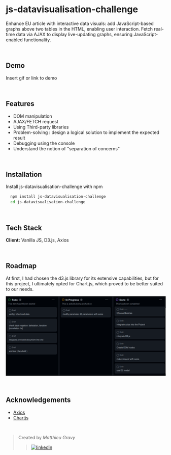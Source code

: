 # js-datavisualisation-challenge

Enhance EU article with interactive data visuals: add JavaScript-based graphs above two tables in the HTML, enabling user interaction. Fetch real-time data via AJAX to display live-updating graphs, ensuring JavaScript-enabled functionality.

<br />

## Demo

Insert gif or link to demo

<br />

## Features

- DOM manipulation
- AJAX/FETCH request
- Using Third-party libraries
- Problem-solving : design a logical solution to implement the expected result
- Debugging using the console
- Understand the notion of "separation of concerns"

<br />

## Installation

Install js-datavisualisation-challenge with npm

```bash
  npm install js-datavisualisation-challenge
  cd js-datavisualisation-challenge
```

<br />

## Tech Stack

**Client:** Vanilla JS, D3.js, Axios

<br />

## Roadmap

At first, I had chosen the d3.js library for its extensive capabilities, but for this project, I ultimately opted for Chart.js, which proved to be better suited to our needs.

![Roadmap](/readme-assets/roadmap.png)

<br />

## Acknowledgements

- [Axios](https://www.npmjs.com/package/axios)
- [Chartjs](https://www.chartjs.org/)

<br />

> Created by _Matthieu Gravy_
>
> > <a href="https://www.linkedin.com/in/matthieugravy/"><img src="https://img.shields.io/badge/LinkedIn-0077B5?style=for-the-badge&logo=linkedin&logoColor=white" alt="linkedin" title="linkedin"/></a>
